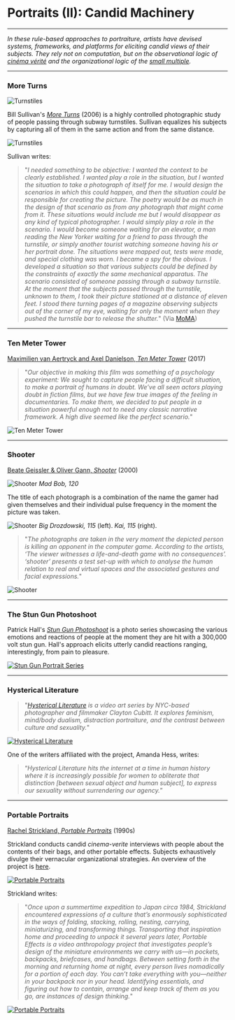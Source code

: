 # Portraits (II): Candid Machinery

---

*In these rule-based approaches to portraiture, artists have devised systems, frameworks, and platforms for eliciting candid views of their subjects. They rely not on computation, but on the observational logic of [cinéma vérité](https://en.wikipedia.org/wiki/Cin%C3%A9ma_v%C3%A9rit%C3%A9) and the organizational logic of the [small multiple](https://en.wikipedia.org/wiki/Small_multiple).*


---

### More Turns

![*Turnstiles*](images/portraits/portrait_bill_sullivan_turnstiles.jpg)

Bill Sullivan's [*More Turns*](https://www.moma.org/learn/moma_learning/walker-evans-subway-portraits-1938-41/) (2006) is a highly controlled photographic study of people passing through subway turnstiles. Sullivan equalizes his subjects by capturing all of them in the same action and from the same distance. 

![*Turnstiles*](images/portraits/portrait_bill_sullivan_turnstiles2.jpg)

Sullivan writes:

> "*I needed something to be objective: I wanted the context to be clearly established. I wanted play a role in the situation, but I wanted the situation to take a photograph of itself for me. I would design the scenarios in which this could happen, and then the situation could be responsible for creating the picture. The poetry would be as much in the design of that scenario as from any photograph that might come from it. These situations would include me but I would disappear as any kind of typical photographer. I would simply play a role in the scenario. I would become someone waiting for an elevator, a man reading the New Yorker waiting for a friend to pass through the turnstile, or simply another tourist watching someone having his or her portrait done. The situations were mapped out, tests were made, and special clothing was worn. I became a spy for the obvious. I developed a situation so that various subjects could be defined by the constraints of exactly the same mechanical apparatus. The scenario consisted of someone passing through a subway turnstile. At the moment that the subjects passed through the turnstile, unknown to them, I took their picture stationed at a distance of eleven feet. I stood there turning pages of a magazine observing subjects out of the corner of my eye, waiting for only the moment when they pushed the turnstile bar to release the shutter.*" (Via [MoMA](https://www.moma.org/learn/moma_learning/walker-evans-subway-portraits-1938-41/)) 


---

### Ten Meter Tower

[Maximilien van Aertryck and Axel Danielson, *Ten Meter Tower*](https://www.nytimes.com/2017/01/30/opinion/ten-meter-tower.html) (2017)

> "*Our objective in making this film was something of a psychology experiment: We sought to capture people facing a difficult situation, to make a portrait of humans in doubt. We’ve all seen actors playing doubt in fiction films, but we have few true images of the feeling in documentaries. To make them, we decided to put people in a situation powerful enough not to need any classic narrative framework. A high dive seemed like the perfect scenario.*"

![*Ten Meter Tower*](images/portraits/portrait_dive.gif)

---

### Shooter

[Beate Geissler & Oliver Gann, *Shooter*](http://www.taubertcontemporary.com/artists/geissler-sann/shooter/) (2000)

![*Shooter*](images/portraits/portrait_shooter_Mad_Bob_120.jpg)
*Mad Bob, 120*

The title of each photograph is a combination of the name the gamer had given themselves and their individual pulse frequency in the moment the picture was taken. 

![*Shooter*](images/portraits/portrait_shooter_big_drozdowski_115_kai_115.jpg)
*Big Drozdowski, 115* (left). *Kai, 115* (right). 

> "*The photographs are taken in the very moment the depicted person is killing an opponent in the computer game. According to the artists, ‘The viewer witnesses a life-and-death game with no consequences’. ‘shooter’ presents a test set-up with which to analyse the human relation to real and virtual spaces and the associated gestures and facial expressions.*"

![*Shooter*](images/portraits/portrait_shooter-geissler-sann.png)

--- 

### The Stun Gun Photoshoot

Patrick Hall's [*Stun Gun Photoshoot*](https://www.patrickhall.photography/the-stun-gun-photoshoot) is a photo series showcasing the various emotions and reactions of people at the moment they are hit with a 300,000 volt stun gun. Hall's approach elicits utterly candid reactions ranging, interestingly, from pain to pleasure.  

[![Stun Gun Portrait Series](images/portraits/portrait_stun_gun.jpg)](https://www.patrickhall.photography/the-stun-gun-photoshoot)

---

### Hysterical Literature

> "*[Hysterical Literature](http://hystericalliterature.com/sessions) is a video art series by NYC-based photographer and filmmaker Clayton Cubitt. It explores feminism, mind/body dualism, distraction portraiture, and the contrast between culture and sexuality.*"

[![*Hysterical Literature*](images/portraits/portrait_hysterical_literature.jpg)](http://hystericalliterature.com/sessions)

One of the writers affiliated with the project, Amanda Hess, writes: 

> “*Hysterical Literature hits the internet at a time in human history where it is increasingly possible for women to obliterate that distinction [between sexual object and human subject], to express our sexuality without surrendering our agency.*”

---

### Portable Portraits

[Rachel Strickland, *Portable Portraits*](https://vimeo.com/9364721) (1990s)

Strickland conducts candid *cinema-verite* interviews with people about the contents of their bags, and other portable effects. Subjects exhaustively divulge their vernacular organizational strategies. An overview of the project is [here](https://spontaneouscinema.com/projects/portable-effects-a-survey-of-nomadic-design-practice/). 

[![Portable Portraits](images/portraits/portrait_strickland_grid.jpg)](https://spontaneouscinema.com/projects/portable-effects-a-survey-of-nomadic-design-practice/)

Strickland writes: 

> "*Once upon a summertime expedition to Japan circa 1984, Strickland encountered expressions of a culture that’s enormously sophisticated in the ways of folding, stacking, rolling, nesting, carrying, miniaturizing, and transforming things. Transporting that inspiration home and proceeding to unpack it several years later, Portable Effects is a video anthropology project that investigates people’s design of the miniature environments we carry with us—in pockets, backpacks, briefcases, and handbags. Between setting forth in the morning and returning home at night, every person lives nomadically for a portion of each day. You can’t take everything with you—neither in your backpack nor in your head. Identifying essentials, and figuring out how to contain, arrange and keep track of them as you go, are instances of design thinking.*"

[![*Portable Portraits*](images/portraits/portrait_strickland_rose.jpg)](https://vimeo.com/9364721)


